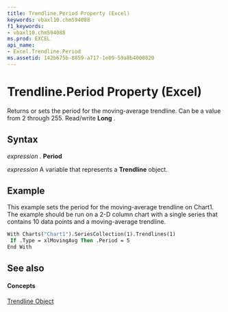 ```yaml
---
title: Trendline.Period Property (Excel)
keywords: vbaxl10.chm594088
f1_keywords:
- vbaxl10.chm594088
ms.prod: EXCEL
api_name:
- Excel.Trendline.Period
ms.assetid: 142b675b-8859-a717-1e09-59a8b4000820
---
```



# Trendline.Period Property (Excel)

Returns or sets the period for the moving-average trendline. Can be a value from 2 through 255. Read/write  **Long** .


## Syntax

 _expression_ . **Period**

 _expression_ A variable that represents a **Trendline** object.


## Example

This example sets the period for the moving-average trendline on Chart1. The example should be run on a 2-D column chart with a single series that contains 10 data points and a moving-average trendline.


```vb
With Charts("Chart1").SeriesCollection(1).Trendlines(1) 
 If .Type = xlMovingAvg Then .Period = 5 
End With 

```


## See also


#### Concepts


[Trendline Object](trendline-object-excel.md)


